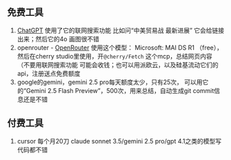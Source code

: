 ## 免费工具

1. [ChatGPT](https://chat.openai.com/) 使用了它的联网搜索功能 比如问“中美贸易战 最新进展” 它会给链接出来；然后它的4o 画图很不错
2. openrouter - [OpenRouter](https://openrouter.ai/) 使用这个模型： Microsoft: MAI DS R1 （free），然后在cherry studio里使用，开`@cherry/Fetch` 这个mcp，总结网页内容 （不要用联网搜索功能 可能会收钱；也可以用派欧云，以及硅基流动它们的api，注册送点免费额度
3. google的gemini，gemini 2.5 pro每天额度太少，只有25次， 可以用它的“Gemini 2.5 Flash Preview”，500次，用来总结，自动生成git commit信息还是不错

## 付费工具

1. cursor 每个月20刀 claude sonnet 3.5/gemini 2.5 pro/gpt 4.1之类的模型写代码都不错
